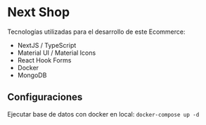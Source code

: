 # Next Shop

Tecnologías utilizadas para el desarrollo de este Ecommerce:

- NextJS / TypeScript
- Material UI / Material Icons
- React Hook Forms
- Docker
- MongoDB

## Configuraciones

Ejecutar base de datos con docker en local:
`docker-compose up -d`
